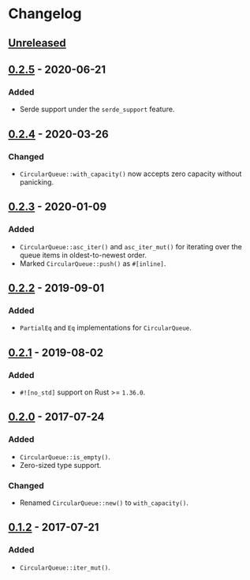 # Changelog

## [Unreleased]

## [0.2.5] - 2020-06-21

### Added
- Serde support under the `serde_support` feature.

## [0.2.4] - 2020-03-26

### Changed
- `CircularQueue::with_capacity()` now accepts zero capacity without panicking.

## [0.2.3] - 2020-01-09

### Added
- `CircularQueue::asc_iter()` and `asc_iter_mut()` for iterating over the queue
  items in oldest-to-newest order.
- Marked `CircularQueue::push()` as `#[inline]`.

## [0.2.2] - 2019-09-01

### Added
- `PartialEq` and `Eq` implementations for `CircularQueue`.

## [0.2.1] - 2019-08-02

### Added
- `#![no_std]` support on Rust >= `1.36.0`.

## [0.2.0] - 2017-07-24

### Added
- `CircularQueue::is_empty()`.
- Zero-sized type support.

### Changed
- Renamed `CircularQueue::new()` to `with_capacity()`.

## [0.1.2] - 2017-07-21

### Added
- `CircularQueue::iter_mut()`.

[Unreleased]: https://github.com/YaLTeR/circular-queue/compare/v0.2.5...HEAD
[0.2.5]: https://github.com/YaLTeR/circular-queue/compare/v0.2.4...v0.2.5
[0.2.4]: https://github.com/YaLTeR/circular-queue/compare/v0.2.3...v0.2.4
[0.2.3]: https://github.com/YaLTeR/circular-queue/compare/v0.2.2...v0.2.3
[0.2.2]: https://github.com/YaLTeR/circular-queue/compare/v0.2.1...v0.2.2
[0.2.1]: https://github.com/YaLTeR/circular-queue/compare/v0.2.0...v0.2.1
[0.2.0]: https://github.com/YaLTeR/circular-queue/compare/v0.1.2...v0.2.0
[0.1.2]: https://github.com/YaLTeR/circular-queue/compare/v0.1.1...v0.1.2
